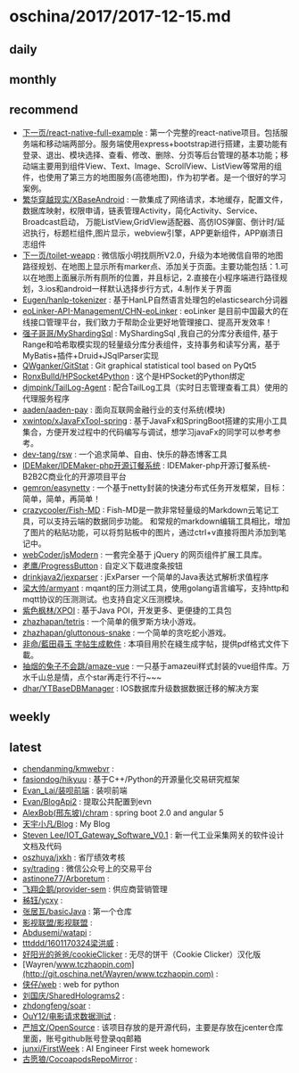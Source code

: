 # oschina/2017/2017-12-15.md



## daily



## monthly



## recommend

- [下一页/react-native-full-example](http://git.oschina.net/liumingmusic/react-native-full-example) : 第一个完整的react-native项目。包括服务端和移动端两部分。服务端使用express+bootstrap进行搭建，主要功能有登录、退出、模块选择、查看、修改、删除、分页等后台管理的基本功能；移动端主要用到组件View、Text、Image、ScrollView、ListView等常用的组件，也使用了第三方的地图服务(高德地图)，作为初学者。是一个很好的学习案例。
- [繁华穿越现实/XBaseAndroid](http://git.oschina.net/dongzhiping/XBaseAndroid) : 一款集成了网络请求，本地缓存，配置文件，数据库映射，权限申请，链表管理Activity，简化Activity、Service、Broadcast启动， 万能ListView,GridView适配器、高仿IOS弹窗、倒计时/延迟执行，标题栏组件,图片显示，webview引擎，APP更新组件，APP崩溃日志组件
- [下一页/toilet-weapp](http://git.oschina.net/liumingmusic/toilet-weapp) : 微信版小明找厕所V2.0，升级为本地微信自带的地图路径规划、在地图上显示所有marker点、添加关于页面。主要功能包括：1.可以在地图上面展示所有厕所的位置，并且标记，2.直接在小程序端进行路径规划，3.ios和android一样默认选择步行方式，4.制作关于界面
- [Eugen/hanlp-tokenizer](http://git.oschina.net/yspyhphh/hanlp-tokenizer) : 基于HanLP自然语言处理包的elasticsearch分词器
- [eoLinker-API-Management/CHN-eoLinker](http://git.oschina.net/eoLinker-API-Management/eoLinker-OS_3.X-CHN) : eoLinker 是目前中国最大的在线接口管理平台，我们致力于帮助企业更好地管理接口、提高开发效率！
- [强子哥哥/MyShardingSql](http://git.oschina.net/qiangzigege/MyShardingSql) : MyShardingSql ,我自己的分库分表组件, 基于Range和哈希取模实现的轻量级分库分表组件，支持事务和读写分离，基于MyBatis+插件+Druid+JSqlParser实现
- [QWganker/GitStat](http://git.oschina.net/QWganker/GitStat) : Git graphical statistical tool based on PyQt5
- [RonxBulld/HPSocket4Python](http://git.oschina.net/RonxBulld/HPSocket4Python) : 这个是HPSocket的Python绑定
- [djmpink/TailLog-Agent](http://git.oschina.net/no7player/TailLog-Agent) : 配合TailLog工具（实时日志管理查看工具）使用的代理服务程序
- [aaden/aaden-pay](http://git.oschina.net/aaden/aaden-pay) : 面向互联网金融行业的支付系统(模块)
- [xwintop/xJavaFxTool-spring](http://git.oschina.net/xwintop/xJavaFxTool-spring) : 基于JavaFx和SpringBoot搭建的实用小工具集合，方便开发过程中的代码编写与调试，想学习javaFx的同学可以参考参考。
- [dev-tang/rsw](http://git.oschina.net/dev-tang/rsw) : 一个追求简单、自由、快乐的静态博客工具
- [IDEMaker/IDEMaker-php开源订餐系统](http://git.oschina.net/IDEMaker/IDEMakerKaiYuanDingCanXiTong) : IDEMaker-php开源订餐系统-B2B2C商业化的开源项目平台
- [gemron/easynetty](http://git.oschina.net/gemron/easynetty) : 一个基于netty封装的快速分布式任务开发框架，目标：简单，简单，再简单！
- [crazycooler/Fish-MD](http://git.oschina.net/crazycooler/Fish-MD) : Fish-MD是一款非常轻量级的Markdown云笔记工具，可以支持云端的数据同步功能。 和常规的markdown编辑工具相比，增加了图片的粘贴功能，可以将剪贴板中的图片，通过ctrl+v直接将图片添加到笔记中。
- [webCoder/jsModern](http://git.oschina.net/starmagic/jsModern) : 一套完全基于 jQuery 的网页组件扩展工具库。
- [老鹰/ProgressButton](http://git.oschina.net/401328080/ProgressButton) : 自定义下载进度条按钮
- [drinkjava2/jexparser](http://git.oschina.net/drinkjava2/jexparser) : jExParser 一个简单的Java表达式解析求值程序
- [梁大帅/armyant](http://git.oschina.net/plug/armyant) : mqant的压力测试工具，使用golang语言编写，支持http和mqtt协议的压测测试。也支持自定义压测模块。
- [紫色枫林/XPOI](http://git.oschina.net/izifeng/XPOI) : 基于Java POI，开发更多、更便捷的工具包
- [zhazhapan/tetris](http://git.oschina.net/zhazhapan_admin/tetris) : 一个简单的俄罗斯方块小游戏。
- [zhazhapan/gluttonous-snake](http://git.oschina.net/zhazhapan_admin/gluttonous-snake) : 一个简单的贪吃蛇小游戏。
- [非命/藍田尋玉 字帖生成軟件](http://git.oschina.net/antidestiny/calligraphy) : 本項目用於在綫生成字帖，提供pdf格式文件下載。
- [抽烟的兔子不会跳/amaze-vue](http://git.oschina.net/XuecongJi/amaze-vue) : 一只基于amazeui样式封装的vue组件库。万水千山总是情，点个star再走行不行~~~
- [dhar/YTBaseDBManager](http://git.oschina.net/dhar/YTBaseDBManager) : IOS数据库升级数据数据迁移的解决方案


## weekly



## latest

- [chendanming/kmwebvr](http://git.oschina.net/goodman/kmwebvr) : 
- [fasiondog/hikyuu](http://git.oschina.net/fasiondog/hikyuu) : 基于C++/Python的开源量化交易研究框架
- [Evan_Lai/装呗前端](http://git.oschina.net/GzEvan/zbqd) : 装呗前端
- [Evan/BlogApi2](http://git.oschina.net/Evansy/BlogApi2) : 提取公共配置到evn
- [AlexBob(邢东坡)/chram](http://git.oschina.net/vno/chram) : spring boot 2.0 and angular 5
- [天宇小凡/Blog](http://git.oschina.net/Tianyu54968/Blog) : My Blog
- [Steven Lee/IOT_Gateway_Software_V0.1](http://git.oschina.net/529944035/IOT_Gateway_Software_V0.1) : 新一代工业采集网关的软件设计文档及代码
- [oszhuya/jxkh](http://git.oschina.net/null_916_7684/jxkh) : 省厅绩效考核
- [sy/trading](http://git.oschina.net/shanyou6/trading) : 微信公众号上的交易平台
- [astinone77/Arboretum](http://git.oschina.net/astinlee/Arboretum) : 
- [飞翔企鹅/provider-sem](http://git.oschina.net/qq315737546/provider-sem) : 供应商营销管理
- [秭钰/ycxy](http://git.oschina.net/beiying96/ycxy) : 
- [张居瓦/basicJava](http://git.oschina.net/zhangjuwa/basicJava) : 第一个仓库
- [影视联盟/影视联盟](http://git.oschina.net/YingShiLianMeng/YingShiLianMeng) : 
- [Abdusemi/watapi](http://git.oschina.net/arifcc/watapi) : 
- [tttddd/1601170324梁洪威](http://git.oschina.net/tttddd/1601170324LiangHongWei) : 
- [好阳光的爸爸/cookieClicker](http://git.oschina.net/likexia/cookieClicker) : 无尽的饼干（Cookie Clicker）汉化版
- [Wayren/www.tczhaopin.com](http://git.oschina.net/Wayren/www.tczhaopin.com) : 
- [侠仔/web](http://git.oschina.net/cmccgprs/web) : web for python
- [刘国庆/SharedHolograms2](http://git.oschina.net/i-focusing_liuguoqing/SharedHolograms2) : 
- [zhdongfeng/soar](http://git.oschina.net/zhdongfeng/soar) : 
- [OuY12/电影请求数据测试](http://git.oschina.net/OuY12/MoviesRequest) : 
- [严旭文/OpenSource](http://git.oschina.net/yanxuwen/Open-Source) : 该项目存放的是开源代码，主要是存放在jcenter仓库里面，账号github账号登录qq邮箱
- [junxi/FirstWeek](http://git.oschina.net/junxi66/FirstWeek) : AI Engineer First week homework
- [古愿狼/CocoapodsRepoMirror](http://git.oschina.net/moshiwu/CocoapodsRepoMirror) : 